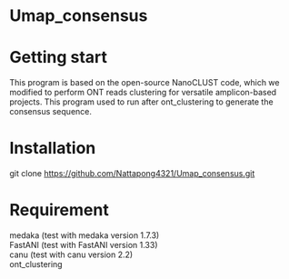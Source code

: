 # Umap_consensus

# Getting start
This program is based on the open-source NanoCLUST code, which we modified to perform ONT reads clustering for versatile amplicon-based projects. This program used to run after ont_clustering to generate the consensus sequence.

# Installation
git clone https://github.com/Nattapong4321/Umap_consensus.git

# Requirement
medaka (test with medaka version 1.7.3)<br>
FastANI (test with FastANI version 1.33)<br>
canu (test with canu version 2.2)<br>
ont_clustering<br>
